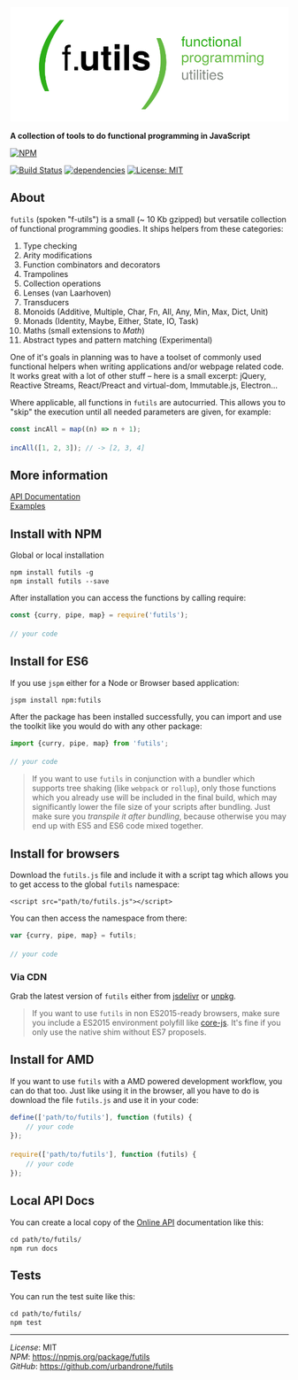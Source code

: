 ![futils Logo](/logo.png?raw=true, 'futils Logo')

**A collection of tools to do functional programming in JavaScript** 

[![NPM](https://nodei.co/npm/futils.png)](https://nodei.co/npm/futils/)

[![Build Status](https://travis-ci.org/urbandrone/futils.svg?branch=master)](https://travis-ci.org/urbandrone/futils)
[![dependencies](https://david-dm.org/urbandrone/futils.svg)](https://david-dm.org/urbandrone/futils)
[![License: MIT](https://img.shields.io/badge/License-MIT-yellow.svg)](https://opensource.org/licenses/MIT)

## About
`futils` (spoken "f-utils") is a small (~ 10 Kb gzipped) but versatile collection of functional programming goodies. It ships helpers from these categories:

1. Type checking
2. Arity modifications
3. Function combinators and decorators
4. Trampolines
5. Collection operations
6. Lenses (van Laarhoven)
7. Transducers
8. Monoids (Additive, Multiple, Char, Fn, All, Any, Min, Max, Dict, Unit)
9. Monads (Identity, Maybe, Either, State, IO, Task)
10. Maths (small extensions to _Math_)
11. Abstract types and pattern matching (Experimental)

One of it's goals in planning was to have a toolset of commonly used functional helpers when writing applications and/or webpage related code. It works great with a lot of other stuff – here is a small excerpt: jQuery, Reactive Streams, React/Preact and virtual-dom, Immutable.js, Electron...

Where applicable, all functions in `futils` are autocurried. This allows you to "skip" the execution until all needed parameters are given, for example:
```javascript
const incAll = map((n) => n + 1);

incAll([1, 2, 3]); // -> [2, 3, 4]
```

## More information
[API Documentation](http://www.der-davi.de/futils/docs/index.html)  
[Examples](./examples/readme.md)  

## Install with NPM
Global or local installation
```
npm install futils -g
npm install futils --save
```

After installation you can access the functions by calling require:
```javascript
const {curry, pipe, map} = require('futils');

// your code
```

## Install for ES6
If you use `jspm` either for a Node or Browser based application:
```
jspm install npm:futils
```

After the package has been installed successfully, you can import and use the toolkit like you would do with any other package:
```javascript
import {curry, pipe, map} from 'futils';

// your code
```

> If you want to use `futils` in conjunction with a bundler which supports
> tree shaking (like `webpack` or `rollup`), only those functions which you 
> already use will be included in the final build, which may significantly
> lower the file size of your scripts after bundling. Just make sure you
> _transpile it after bundling_, because otherwise you may end up with ES5
> and ES6 code mixed together.

## Install for browsers
Download the `futils.js` file and include it with a script tag which allows you to get access to the global `futils` namespace:
```
<script src="path/to/futils.js"></script>
```

You can then access the namespace from there:
```javascript
var {curry, pipe, map} = futils;

// your code
```

### Via CDN
Grab the latest version of `futils` either from [jsdelivr](https://www.jsdelivr.com/package/npm/futils) or [unpkg](https://unpkg.com/futils@latest/futils.js).

> If you want to use `futils` in non ES2015-ready browsers, make sure you
> include a ES2015 environment polyfill like 
> [core-js](https://github.com/zloirock/core-js).
> It's fine if you only use the native shim without ES7 proposels.

## Install for AMD
If you want to use `futils` with a AMD powered development workflow, you can do that too. Just like using it in the browser, all you have to do is download the file `futils.js` and use it in your code:
```javascript
define(['path/to/futils'], function (futils) {
    // your code
});

require(['path/to/futils'], function (futils) {
    // your code
});
```

## Local API Docs
You can create a local copy of the [Online API](http://www.der-davi.de/futils/docs/index.html) documentation like this:
```
cd path/to/futils/
npm run docs
```

## Tests
You can run the test suite like this:
```
cd path/to/futils/
npm test
```

---
*License*: MIT  
*NPM*: https://npmjs.org/package/futils  
*GitHub*: https://github.com/urbandrone/futils